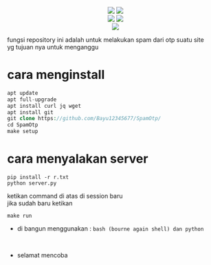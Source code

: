 <p align="center">
    <img src="https://img.shields.io/static/v1?logo=linux&label=Language&message=bash&color=yellow">
     <img src="https://img.shields.io/static/v1?logo=json&label=Author&message=Polygon&color=green"><br>
     <img src="https://img.shields.io/static/v1?logo=github&label=maintance&message=yes&color=yellow">
      <img src="https://img.shields.io/static/v1?logo=apache&label=open%20source&message=yes&color=yellow"><br>
       <img src="https://img.shields.io/static/v1?logo=java&label=made&message=indonesia&color=gray">

</p>

fungsi repository ini adalah untuk melakukan spam dari otp suatu site<br>
yg tujuan nya untuk menganggu

# cara menginstall
```php
apt update
apt full-upgrade
apt install curl jq wget
apt install git
git clone https://github.com/Bayu12345677/SpamOtp/
cd SpamOtp
make setup
```

# cara menyalakan server
```
pip install -r r.txt
python server.py
```

ketikan command di atas di session baru<br>
jika sudah baru ketikan 

```
make run
```

- di bangun menggunakan : `bash (bourne again shell) dan python`<br>
<br>

* selamat mencoba 
